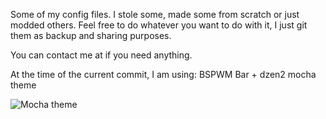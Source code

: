 Some of my config files.
I stole some, made some from scratch or just modded others.
Feel free to do whatever you want to do with it, I just git them as backup and
sharing purposes.

You can contact me at <braga dot logan at gmail dot com> if you need anything.

At the time of the current commit, I am using:
BSPWM
Bar + dzen2
mocha theme

![Mocha theme](https://github.com/loganbraga/dotfiles/blob/master/screenshot.png)
